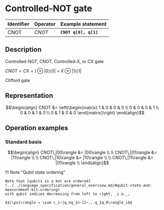 # Controlled-NOT gate

| Identifier | Operator | Example statement     |
|------------|----------|-----------------------|
| CNOT       | $CNOT$   | **`CNOT q[0], q[1]`** |

## Description

Controlled-NOT, CNOT, Controlled-X, or CX gate

$CNOT = CX = I \otimes |0\rangle\langle 0| + X \otimes |1\rangle\langle 1|$

Clifford gate

## Representation

$$\begin{align}
CNOT &= \left(\begin{matrix}
1 & 0 & 0 & 0 \\
0 & 0 & 0 & 1 \\
0 & 0 & 1 & 0 \\
0 & 1 & 0 & 0 
\end{matrix}\right)
\end{align}$$

## Operation examples

### Standard basis

$$\begin{align}
CNOT\,|00\rangle &= |00\rangle \\
\\
CNOT\,|01\rangle &= |11\rangle \\
\\
CNOT\,|10\rangle &= |10\rangle \\
\\
CNOT\,|11\rangle &= |01\rangle \\
\end{align}$$

!!! Note "Qubit state ordering"

    Note that [qubits in a ket are ordered](../../language_specification/general_overview.md/#qubit-state-and-measurement-bit-ordering)
    with qubit indices decreasing from left to right, _i.e._,

    $$|\psi\rangle = \sum c_i~|q_nq_{n-1}~...q_1q_0\rangle_i$$